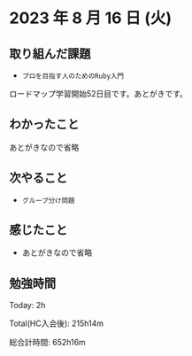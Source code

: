 # 2023 年 8 月 16 日 (火)

## 取り組んだ課題

- `プロを目指す人のためのRuby入門`

ロードマップ学習開始52日目です。あとがきです。

## わかったこと

あとがきなので省略

## 次やること

- `グループ分け問題`

## 感じたこと

- あとがきなので省略


## 勉強時間

Today: 2h

Total(HC入会後): 215h14m

総合計時間: 652h16m
